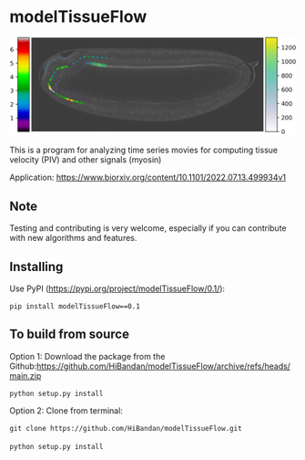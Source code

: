 # modelTissueFlow

![alt text](https://github.com/HiBandan/modelTissueFlow/blob/main/logo/logoModelTissueFlow.png)


This is a program for analyzing time series movies for computing tissue velocity (PIV) and other signals (myosin)

Application: https://www.biorxiv.org/content/10.1101/2022.07.13.499934v1

## Note

Testing and contributing is very welcome, especially if you can contribute with new algorithms and features.

## Installing

Use PyPI (<https://pypi.org/project/modelTissueFlow/0.1/>):

    pip install modelTissueFlow==0.1

## To build from source

Option 1: Download the package from the Github:https://github.com/HiBandan/modelTissueFlow/archive/refs/heads/main.zip

    python setup.py install 
    
Option 2: Clone from terminal: 

    git clone https://github.com/HiBandan/modelTissueFlow.git

    python setup.py install 
